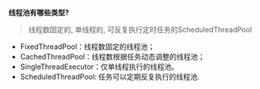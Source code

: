**线程池有哪些类型?**

> 线程数固定的, 单线程的, 可反复执行定时任务的ScheduledThreadPool

- FixedThreadPool：线程数固定的线程池；
- CachedThreadPool：线程数根据任务动态调整的线程池；
- SingleThreadExecutor：仅单线程执行的线程池。
- ScheduledThreadPool: 任务可以定期反复执行的线程池.
